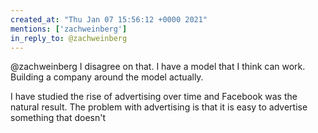 ```yaml
---
created_at: "Thu Jan 07 15:56:12 +0000 2021"
mentions: ['zachweinberg']
in_reply_to: @zachweinberg
---
```


@zachweinberg I disagree on that. I have a model that I think can work. Building a company around the model actually. 

I have studied the rise of advertising over time and Facebook was the natural result. The problem with advertising is that it is easy to advertise something that doesn't